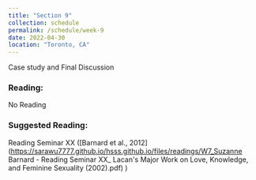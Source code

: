 ```yaml
---
title: "Section 9"
collection: schedule
permalink: /schedule/week-9
date: 2022-04-30
location: "Toronto, CA"
---
```


Case study and Final Discussion


### Reading:
No Reading


### Suggested Reading: 
Reading Seminar XX ([Barnard et al., 2012](https://sarawu7777.github.io/hsss.github.io/files/readings/W7_Suzanne Barnard - Reading Seminar XX_ Lacan's Major Work on Love, Knowledge, and Feminine Sexuality (2002).pdf)
)

